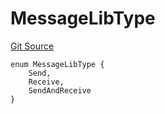 # MessageLibType
[Git Source](https://github.com/malda-protocol/malda-lending/blob/ae9b756ce0322e339daafd68cf97592f5de2033d/src\interfaces\external\layerzero\v2\IMessageLib.sol)


```solidity
enum MessageLibType {
    Send,
    Receive,
    SendAndReceive
}
```


